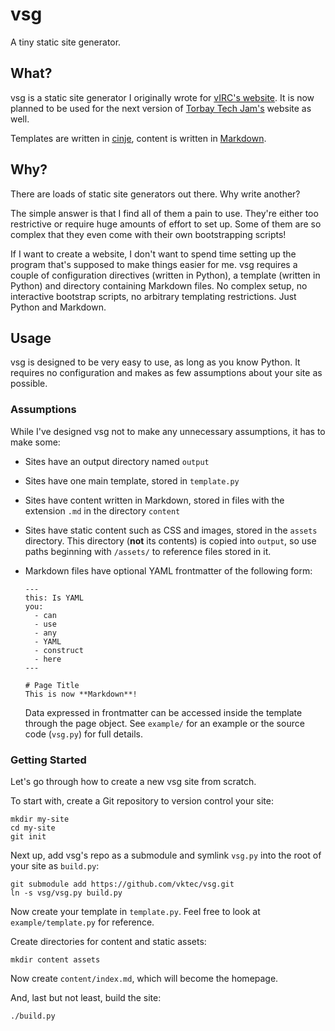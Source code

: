 # vsg

A tiny static site generator.

## What?

vsg is a static site generator I originally wrote for
[vIRC's website][virc-site]. It is now planned to be used for the next
version of [Torbay Tech Jam's][ttj] website as well.

Templates are written in [cinje][cinje], content is written in
[Markdown][md].

## Why?

There are loads of static site generators out there. Why write another?

The simple answer is that I find all of them a pain to use. They're
either too restrictive or require huge amounts of effort to set up. Some
of them are so complex that they even come with their own bootstrapping
scripts!

If I want to create a website, I don't want to spend time setting up the
program that's supposed to make things easier for me. vsg requires a
couple of configuration directives (written in Python), a template
(written in Python) and directory containing Markdown files. No complex
setup, no interactive bootstrap scripts, no arbitrary templating
restrictions. Just Python and Markdown.

## Usage

vsg is designed to be very easy to use, as long as you know Python. It
requires no configuration and makes as few assumptions about your site
as possible.

### Assumptions

While I've designed vsg not to make any unnecessary assumptions, it has
to make some:

  - Sites have an output directory named `output`
  - Sites have one main template, stored in `template.py`
  - Sites have content written in Markdown, stored in files with the
    extension `.md` in the directory `content`
  - Sites have static content such as CSS and images, stored in the
    `assets` directory. This directory (**not** its contents) is copied
    into `output`, so use paths beginning with `/assets/` to reference
    files stored in it.
  - Markdown files have optional YAML frontmatter of the following form:

        ---
        this: Is YAML
        you:
          - can
          - use
          - any
          - YAML
          - construct
          - here
        ---

        # Page Title
        This is now **Markdown**!

    Data expressed in frontmatter can be accessed inside the template
    through the page object. See `example/` for an example or the source
    code (`vsg.py`) for full details.

### Getting Started

Let's go through how to create a new vsg site from scratch.

To start with, create a Git repository to version control your site:

    mkdir my-site
    cd my-site
    git init

Next up, add vsg's repo as a submodule and symlink `vsg.py` into the
root of your site as `build.py`:

    git submodule add https://github.com/vktec/vsg.git
    ln -s vsg/vsg.py build.py

Now create your template in `template.py`. Feel free to look at
`example/template.py` for reference.

Create directories for content and static assets:

    mkdir content assets

Now create `content/index.md`, which will become the homepage.

And, last but not least, build the site:

    ./build.py

[virc-site]: https://www.virc.org.uk/
[ttj]: https://torbaytechjam.org.uk/
[cinje]: https://github.com/marrow/cinje
[md]: https://daringfireball.net/projects/markdown/basics

